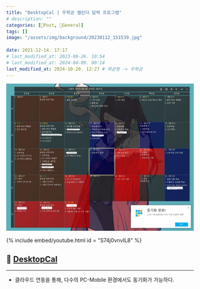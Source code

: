 ```yaml
---
title: "DesktopCal | 우왁굳 캘린더 달력 프로그램"
# description: ""
categories: [📀Post, 🥑General]
tags: []
image: "/assets/img/background/20230112_151539.jpg"

date: 2021-12-14. 17:17
# last_modified_at: 2023-08-26. 10:54
# last_modified_at: 2024-04-09. 00:14
last_modified_at: 2024-10-20. 12:27 # 왁굳형 -> 우왁굳
---
```


![바탕화면 달력 스크린샷 내꺼](/assets/img/post/2021/211214_0000.jpg)

{% include embed/youtube.html id = "S74j0vnvIL8" %}

## 📀 [DesktopCal](https://www.desktopcal.com/)

---

- 클라우드 연동을 통해, 다수의 PC-Mobile 환경에서도 동기화가 가능하다.
